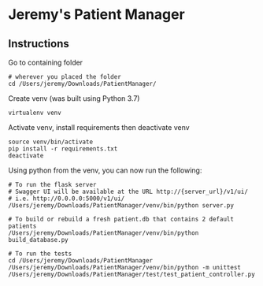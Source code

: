 # Jeremy's Patient Manager

## Instructions

Go to containing folder

```
# wherever you placed the folder
cd /Users/jeremy/Downloads/PatientManager/
```

Create venv (was built using Python 3.7)

```
virtualenv venv
```

Activate venv, install requirements then deactivate venv

```
source venv/bin/activate
pip install -r requirements.txt 
deactivate
```

Using python from the venv, you can now run the following:

```
# To run the flask server
# Swagger UI will be available at the URL http://{server_url}/v1/ui/ 
# i.e. http://0.0.0.0:5000/v1/ui/
/Users/jeremy/Downloads/PatientManager/venv/bin/python server.py 

# To build or rebuild a fresh patient.db that contains 2 default patients
/Users/jeremy/Downloads/PatientManager/venv/bin/python build_database.py 

# To run the tests
cd /Users/jeremy/Downloads/PatientManager
/Users/jeremy/Downloads/PatientManager/venv/bin/python -m unittest /Users/jeremy/Downloads/PatientManager/test/test_patient_controller.py
```
